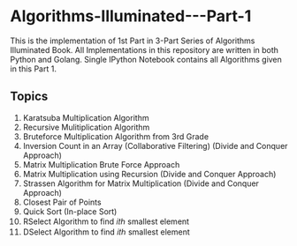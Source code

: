 # Algorithms-Illuminated---Part-1
This is the implementation of 1st Part in 3-Part Series of Algorithms Illuminated Book. All Implementations in this repository are written in both Python and Golang. Single IPython Notebook contains all Algorithms given in this Part 1.

## Topics
1. Karatsuba Multiplication Algorithm
2. Recursive Mulitiplication Algorithm
3. Bruteforce Multiplication Algorithm from 3rd Grade
4. Inversion Count in an Array (Collaborative Filtering) (Divide and Conquer Approach)
5. Matrix Multiplication Brute Force Approach
6. Matrix Multiplication using Recursion (Divide and Conquer Approach)
7. Strassen Algorithm for Matrix Multiplication (Divide and Conquer Approach)
8. Closest Pair of Points
9. Quick Sort (In-place Sort)
10. RSelect Algorithm to find  𝑖𝑡ℎ  smallest element
11. DSelect Algorithm to find  𝑖𝑡ℎ  smallest element
